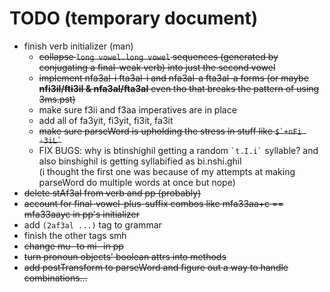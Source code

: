 # TODO (temporary document)

* finish verb initializer (man)
    * ~~collapse `long vowel.long vowel` sequences (generated by conjugating a final-weak verb) into just the second vowel~~
    * ~~implement nfa3al-i fta3al-i and nfa3al-a fta3al-a forms (or maybe **nfi3il/fti3il & nfa3al/fta3al** even tho that breaks the pattern of using 3ms.pst)~~
    * make sure f3ii and f3aa imperatives are in place
    * add all of fa3yit, fi3yit, fi3it, fa3it
    * ~~make sure parseWord is upholding the stress in stuff like `` $`+nFi -3iL` ``~~
    * FIX BUGS: why is btinshighil getting a random `` `t.I.i` `` syllable? and also binshighil is getting syllabified as bi.nshi.ghil  
      (i thought the first one was because of my attempts at making parseWord do multiple words at once but nope)
* ~~delete stAf3al from verb and pp (probably)~~
* ~~account for final-vowel-plus-suffix combos like mfa33aa+c == mfa33aayc in pp's initializer~~
* add `(2af3al ...)` tag to grammar
* finish the other tags smh
* ~~change mu- to mi- in pp~~
* ~~turn pronoun objects' boolean attrs into methods~~
* ~~add postTransform to parseWord and figure out a way to handle combinations...~~
